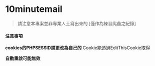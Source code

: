 # 10minutemail

>請注意本專案並非專業人士寫出來的
>[僅作為練習爬蟲之紀錄]


#### 注意事項

**cookies的PHPSESSID請更改為自己的**
Cookie能透過EditThisCookie取得

**自動重啟可能無效**